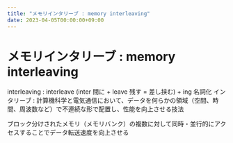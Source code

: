 ```yaml
---
title: "メモリインタリーブ : memory interleaving"
date: 2023-04-05T00:00:00+09:00
---
```

# メモリインタリーブ : memory interleaving

interleaving : interleave (inter 間に + leave 残す = 差し挟む) + ing 名詞化
インタリーブ : 計算機科学と電気通信において、データを何らかの領域（空間、時間、周波数など）で不連続な形で配置し、性能を向上させる技法

ブロック分けされたメモリ（メモリバンク）の複数に対して同時・並行的にアクセスすることでデータ転送速度を向上させる
